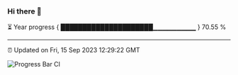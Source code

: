 ### Hi there 👋

⏳ Year progress { █████████████████████▁▁▁▁▁▁▁▁▁ } 70.55 %

---

⏰ Updated on Fri, 15 Sep 2023 12:29:22 GMT

![Progress Bar CI](https://github.com/liununu/liununu/workflows/Progress%20Bar%20CI/badge.svg)
